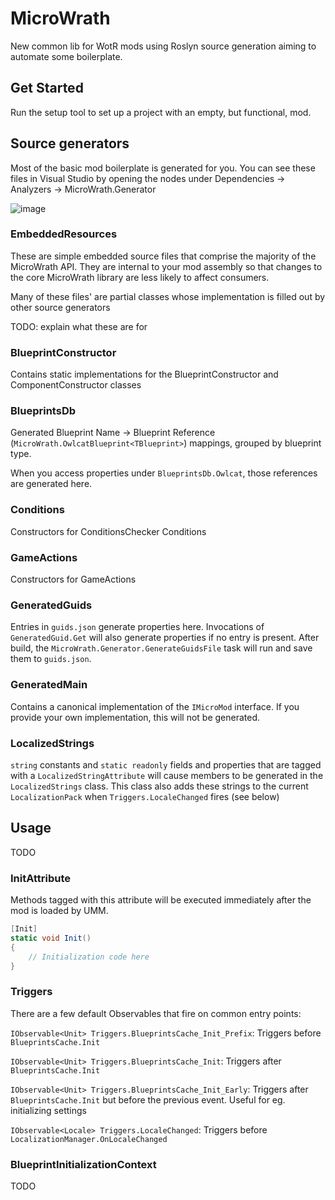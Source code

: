 # MicroWrath

New common lib for WotR mods using Roslyn source generation aiming to automate some boilerplate.

## Get Started

Run the setup tool to set up a project with an empty, but functional, mod.

## Source generators

Most of the basic mod boilerplate is generated for you. You can see these files in Visual Studio by opening the nodes under Dependencies -> Analyzers -> MicroWrath.Generator

![image](https://github.com/microsoftenator2022/MicroWrath/assets/105488202/e67ea65e-f780-477e-8889-7ab20f9778f5)

### EmbeddedResources

These are simple embedded source files that comprise the majority of the MicroWrath API. They are internal to your mod assembly so that changes to the core MicroWrath library are less likely to affect consumers.

Many of these files' are partial classes whose implementation is filled out by other source generators

TODO: explain what these are for

### BlueprintConstructor

Contains static implementations for the BlueprintConstructor and ComponentConstructor classes

### BlueprintsDb

Generated Blueprint Name -> Blueprint Reference (`MicroWrath.OwlcatBlueprint<TBlueprint>`) mappings, grouped by blueprint type.

When you access properties under `BlueprintsDb.Owlcat`, those references are generated here.

### Conditions

Constructors for ConditionsChecker Conditions 

### GameActions

Constructors for GameActions

### GeneratedGuids

Entries in `guids.json` generate properties here. Invocations of `GeneratedGuid.Get` will also generate properties if no entry is present. After build, the `MicroWrath.Generator.GenerateGuidsFile` task will run and save them to `guids.json`.

### GeneratedMain

Contains a canonical implementation of the `IMicroMod` interface. If you provide your own implementation, this will not be generated.

### LocalizedStrings

`string` constants and `static readonly` fields and properties that are tagged with a `LocalizedStringAttribute` will cause members to be generated in the `LocalizedStrings` class. This class also adds these strings to the current `LocalizationPack` when `Triggers.LocaleChanged` fires (see below)

## Usage

TODO

### InitAttribute

Methods tagged with this attribute will be executed immediately after the mod is loaded by UMM.

```cs
[Init]
static void Init()
{
    // Initialization code here
}
```

### Triggers

There are a few default Observables that fire on common entry points:

`IObservable<Unit> Triggers.BlueprintsCache_Init_Prefix`: Triggers before `BlueprintsCache.Init`

`IObservable<Unit> Triggers.BlueprintsCache_Init`: Triggers after `BlueprintsCache.Init`

`IObservable<Unit> Triggers.BlueprintsCache_Init_Early`: Triggers after `BlueprintsCache.Init` but before the previous event. Useful for eg. initializing settings

`IObservable<Locale> Triggers.LocaleChanged`: Triggers before `LocalizationManager.OnLocaleChanged`

### BlueprintInitializationContext

TODO
